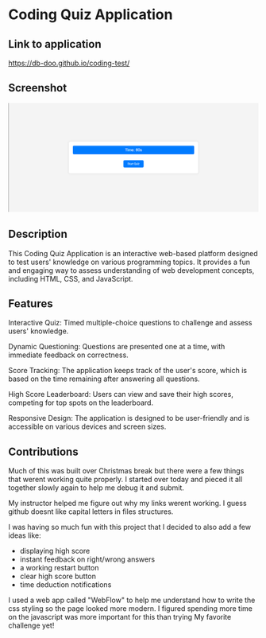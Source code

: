 <!-- Repository contains quality readme file with description, screenshot, and link to deployed application.-->

# Coding Quiz Application


## Link to application
https://db-doo.github.io/coding-test/

## Screenshot
<img src="./assets/screenshot.png"/>

## Description

This Coding Quiz Application is an interactive web-based platform designed to test users' knowledge on various programming topics. It provides a fun and engaging way to assess understanding of web development concepts, including HTML, CSS, and JavaScript.

## Features

Interactive Quiz: Timed multiple-choice questions to challenge and assess users' knowledge.

Dynamic Questioning: Questions are presented one at a time, with immediate feedback on correctness.

Score Tracking: The application keeps track of the user's score, which is based on the time remaining after answering all questions.

High Score Leaderboard: Users can view and save their high scores, competing for top spots on the leaderboard.

Responsive Design: The application is designed to be user-friendly and is accessible on various devices and screen sizes.

## Contributions

Much of this was built over Christmas break but there were a few things that werent working quite properly. I started over today and pieced it all together slowly again to help me debug it and submit. 

My instructor helped me figure out why my links werent working. I guess  github doesnt like capital letters in files structures.

I was having so much fun with this project that I decided to also add a few ideas like:
 * displaying high score
 * instant feedback on right/wrong answers
 * a working restart button
 * clear high score button
 * time deduction notifications
 
 I used a web app called "WebFlow" to help me understand how to write the css styling so the page looked more modern. I figured spending more time on the javascript was more important for this than trying  My favorite challenge yet! 
